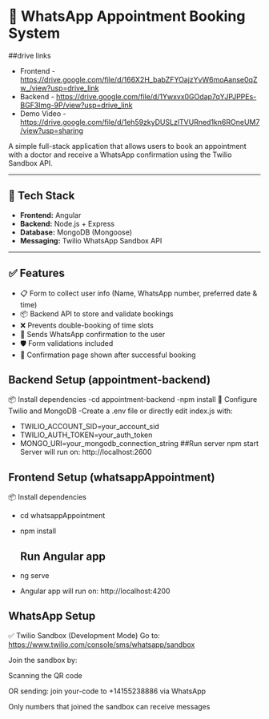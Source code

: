 # 📅 WhatsApp Appointment Booking System


##drive links
- Frontend - https://drive.google.com/file/d/166X2H_babZFYOajzYvW6moAanse0qZw_/view?usp=drive_link
- Backend - https://drive.google.com/file/d/1Ywxvx0GOdap7qYJPJPPEs-BGF3Img-9P/view?usp=drive_link
- Demo Video - https://drive.google.com/file/d/1eh59zkyDUSLzlTVURned1kn6ROneUM7/view?usp=sharing

A simple full-stack application that allows users to book an appointment with a doctor and receive a WhatsApp confirmation using the Twilio Sandbox API.

---

## 🔧 Tech Stack

- **Frontend:** Angular
- **Backend:** Node.js + Express
- **Database:** MongoDB (Mongoose)
- **Messaging:** Twilio WhatsApp Sandbox API

---

## ✅ Features

- 📋 Form to collect user info (Name, WhatsApp number, preferred date & time)
- 📦 Backend API to store and validate bookings
- ❌ Prevents double-booking of time slots
- 📲 Sends WhatsApp confirmation to the user
- 🛡️ Form validations included
- 🧾 Confirmation page shown after successful booking


## Backend Setup (appointment-backend)
📦 Install dependencies
-cd appointment-backend
-npm install
🔐 Configure Twilio and MongoDB
 -Create a .env file or directly edit index.js with:


- TWILIO_ACCOUNT_SID=your_account_sid
- TWILIO_AUTH_TOKEN=your_auth_token
- MONGO_URI=your_mongodb_connection_string
   ##Run server
npm start
Server will run on: http://localhost:2600

## Frontend Setup (whatsappAppointment)
📦 Install dependencies

- cd whatsappAppointment
- npm install
  ## Run Angular app

- ng serve
- Angular app will run on: http://localhost:4200

## WhatsApp Setup
✅ Twilio Sandbox (Development Mode)
Go to: https://www.twilio.com/console/sms/whatsapp/sandbox

Join the sandbox by:

Scanning the QR code

OR sending: join your-code to +14155238886 via WhatsApp

Only numbers that joined the sandbox can receive messages
